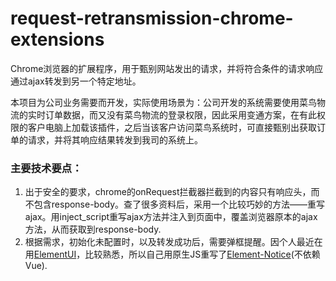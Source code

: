 # request-retransmission-chrome-extensions
Chrome浏览器的扩展程序，用于甄别网站发出的请求，并将符合条件的请求响应通过ajax转发到另一个特定地址。

本项目为公司业务需要而开发，实际使用场景为：公司开发的系统需要使用菜鸟物流的实时订单数据，而又没有菜鸟物流的登录权限，因此采用变通方案，在有此权限的客户电脑上加载该插件，之后当该客户访问菜鸟系统时，可直接甄别出获取订单的请求，并将其响应结果转发到我司的系统上。

### 主要技术要点：
1. 出于安全的要求，chrome的onRequest拦截器拦截到的内容只有响应头，而不包含response-body。查了很多资料后，采用一个比较巧妙的方法——重写ajax。用inject_script重写ajax方法并注入到页面中，覆盖浏览器原本的ajax方法，从而获取到response-body.
2. 根据需求，初始化未配置时，以及转发成功后，需要弹框提醒。因个人最近在用[ElementUI](https://github.com/ElemeFE/element)，比较熟悉，所以自己用原生JS重写了[Element-Notice](https://element.eleme.cn/2.6/#/zh-CN/component/notification)(不依赖Vue).


